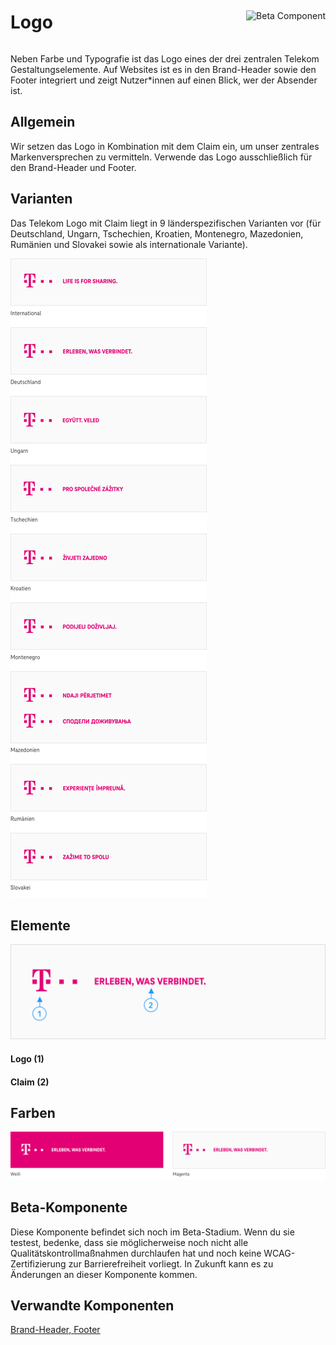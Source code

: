 <div style="display: inline-flex; align-items: center; justify-content: space-between; width: 100%;">
    <h1>Logo</h1>
    <img src="assets/tag-beta.svg" alt="Beta Component" />
</div>

Neben Farbe und Typografie ist das Logo eines der drei zentralen Telekom Gestaltungselemente. Auf Websites ist es in den Brand-Header sowie den Footer integriert und zeigt Nutzer\*innen auf einen Blick, wer der Absender ist.

## Allgemein

Wir setzen das Logo in Kombination mit dem Claim ein, um unser zentrales Markenversprechen zu vermitteln.
Verwende das Logo ausschließlich für den Brand-Header und Footer.

## Varianten

Das Telekom Logo mit Claim liegt in 9 länderspezifischen Varianten vor (für Deutschland, Ungarn, Tschechien, Kroatien, Montenegro, Mazedonien, Rumänien und Slovakei sowie als internationale Variante).

![Image Name](./img/Logo-Claim-Varianten-DE.png)

## Elemente

![Image Name](./img/Logo-Claim.png)

#### Logo (1)

#### Claim (2)

## Farben

![Image Name](./img/Farben-DE.png)

## Beta-Komponente

Diese Komponente befindet sich noch im Beta-Stadium. Wenn du sie testest, bedenke, dass sie möglicherweise noch nicht alle Qualitätskontrollmaßnahmen durchlaufen hat und noch keine WCAG-Zertifizierung zur Barrierefreiheit vorliegt. In Zukunft kann es zu Änderungen an dieser Komponente kommen.

## Verwandte Komponenten

<a href="?path=/usage/components-brand-header-navigation--standard">Brand-Header, </a>
<a href="?path=/usage/components-footer--standard">Footer</a>
